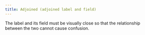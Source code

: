 ```yaml
---
title: Adjoined (adjoined label and field)
---
```


The label and its field must be visually close so that the relationship between the two cannot cause confusion.
